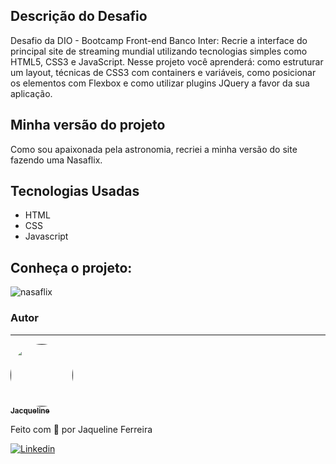 ## Descrição do Desafio 

Desafio da DIO - Bootcamp Front-end Banco Inter: Recrie a interface do principal site de streaming mundial utilizando tecnologias simples como HTML5, CSS3 e JavaScript. Nesse projeto você aprenderá: como estruturar um layout, técnicas de CSS3 com containers e variáveis, como posicionar os elementos com Flexbox e como utilizar plugins JQuery a favor da sua aplicação.



## Minha versão do projeto

Como sou apaixonada pela astronomia, recriei a minha versão do site fazendo uma Nasaflix. 

## Tecnologias Usadas
 * HTML
 * CSS
 * Javascript


## Conheça o projeto: 
![nasaflix](https://user-images.githubusercontent.com/64090350/157739234-72d4188b-1cfb-4c0d-b2ce-c4caf71559aa.jpg)


### Autor
---

<a href="">
 <img style="border-radius: 50%;" src="https://avatars.githubusercontent.com/jacqueline-dev" width="100px;" alt=""/>
 <br />
 <sub><b>Jacqueline </b></sub></a> <a href="https://augecode.com/" title="Augecode"></a>


Feito com 💜 por Jaqueline Ferreira 

[![Linkedin](https://img.shields.io/badge/Meu%20Perfil-Linkdin-blueviolet)](https://www.linkedin.com/in/jacqueline-ferreira-a152761a5/)


